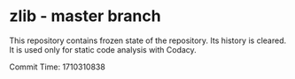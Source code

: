 # zlib - master branch

This repository contains frozen state of the repository.
Its history is cleared. It is used only for static code
analysis with Codacy.

Commit Time: 1710310838